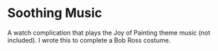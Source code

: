# Soothing Music

A watch complication that plays the Joy of Painting theme music (not included). I wrote this to complete a Bob Ross costume.
